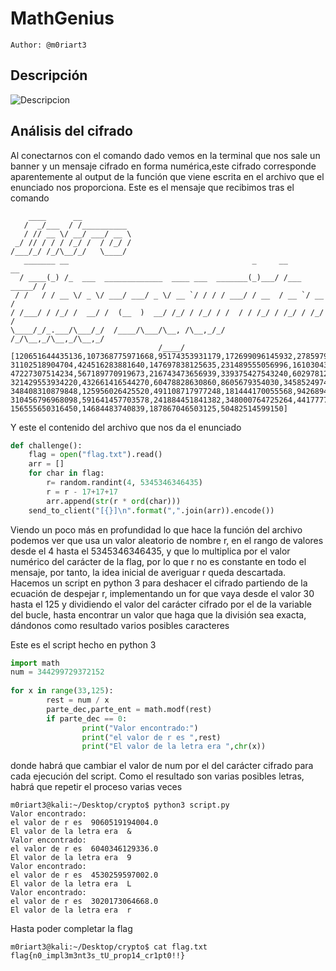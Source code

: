 # MathGenius
```
Author: @m0riart3
```
## Descripción
![Descripcion]()

## Análisis del cifrado

Al conectarnos con el comando dado vemos en la terminal que nos sale un banner y un mensaje cifrado en forma numérica,este cifrado corresponde aparentemente al output de la función que viene escrita en el archivo que el enunciado nos proporciona.
Este es el mensaje que recibimos tras el comando

```
    ____      __
   /  _/___  / /__________
   / // __ \/ __/ ___/ __ \
 _/ // / / / /_/ /  / /_/ /
/___/_/ /_/\__/_/   \____/
   _______ __                                         _     __          __
  / ____(_) /_  ___  _____________  ____ ___  _______(_)___/ /___ _____/ /
 / /   / / __ \/ _ \/ ___/ ___/ _ \/ __ `/ / / / ___/ / __  / __ `/ __  /
/ /___/ / /_/ /  __/ /  (__  )  __/ /_/ / /_/ / /  / / /_/ / /_/ / /_/ /
\____/_/_.___/\___/_/  /____/\___/\__, /\__,_/_/  /_/\__,_/\__,_/\__,_/
                                 /____/                                   
[120651644435136,107368775971668,95174353931179,172699096145932,278597911474944,60875981196690,
31102518904704,424516283881640,147697838125635,231489555056996,161030438524592,613295596332,
47227307514234,567189770919673,216743473656939,339375427543240,602978122441184,179806744085448,
321429553934220,432661416544270,60478828630860,8605679354030,345852497435955,401335208303232,
348408310879848,125956026425520,491108717977248,181444170055568,94268944594760,337307532797240,
310456796968098,591641457703578,241884451841382,348000764725264,441777741821612,20568045400128,
156555650316450,14684483740839,187867046503125,50482514599150]
```
Y este el contenido del archivo que nos da el enunciado

```python
def challenge():
    flag = open("flag.txt").read()
    arr = []
    for char in flag:
        r= random.randint(4, 5345346346435)
        r = r - 17+17+17
        arr.append(str(r * ord(char)))
    send_to_client("[{}]\n".format(",".join(arr)).encode())
```
Viendo un poco más en profundidad lo que hace la función del archivo podemos ver que usa un valor aleatorio de nombre r, en el rango de valores desde el 4 hasta el 5345346346435, y que lo  multiplica por el valor numérico del carácter de la flag, por lo que r no es constante en todo el mensaje, por tanto, la idea inicial de averiguar r queda descartada. Hacemos un script en python 3 para deshacer el cifrado partiendo de la ecuación de despejar r, implementando un for que vaya desde el valor 30 hasta el 125 y dividiendo el valor del carácter cifrado por el de la variable del bucle, hasta encontrar un valor que haga que la división sea exacta, dándonos como resultado varios posibles caracteres

Este es el script hecho en python 3
```python
import math
num = 344299729372152                                                                                             
                                                                                                                  
for x in range(33,125):                                                                                           
        rest = num / x                                                                                            
        parte_dec,parte_ent = math.modf(rest)                                                                     
        if parte_dec == 0:                                                                                        
                print("Valor encontrado:")                                                                        
                print("el valor de r es ",rest)                                                                   
                print("El valor de la letra era ",chr(x))
```      
donde habrá que cambiar el valor de num por el del carácter cifrado para cada ejecución del script. Como el  resultado son varias posibles letras, habrá que repetir el proceso varias veces
```
m0riart3@kali:~/Desktop/crypto$ python3 script.py 
Valor encontrado:
el valor de r es  9060519194004.0
El valor de la letra era  &
Valor encontrado:
el valor de r es  6040346129336.0
El valor de la letra era  9
Valor encontrado:
el valor de r es  4530259597002.0
El valor de la letra era  L
Valor encontrado:
el valor de r es  3020173064668.0
El valor de la letra era  r
```
Hasta poder completar la flag 
```
m0riart3@kali:~/Desktop/crypto$ cat flag.txt 
flag{n0_impl3m3nt3s_tU_prop14_cr1pt0!!}
```
